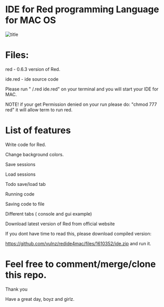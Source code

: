
#  IDE for Red programming Language for MAC OS


![title](https://raw.githubusercontent.com/vulnz/redide4mac/master/screen.png )

# Files:

red - 0.6.3 version of Red.

ide.red - ide source code

Please run "  /.red ide.red" on your terminal and you will start your IDE for MAC.

NOTE!
if your get Permission denied on your run please do: "chmod 777 red"
it will allow term to run red.


#  List of features

Write code for Red.

Change background colors.

Save sessions

Load sessions

Todo save/load tab

Running code

Saving code to file

Different tabs ( console and gui example)

Download latest version of Red from official website

If you dont have time to read this, please download compiled version:

https://github.com/vulnz/redide4mac/files/1610352/ide.zip and run it.



#  Feel free to comment/merge/clone this repo.

Thank you

Have a great day, boyz and girlz.

